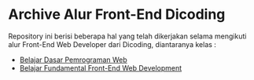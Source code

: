 # Archive Alur Front-End Dicoding

Repository ini berisi beberapa hal yang telah dikerjakan selama mengikuti alur Front-End Web Developer dari Dicoding,
diantaranya kelas :

- [Belajar Dasar Pemrograman Web](https://www.dicoding.com/academies/123)
- [Belajar Fundamental Front-End Web Development](https://www.dicoding.com/academies/163)

